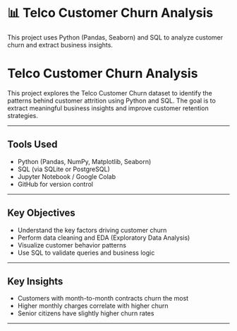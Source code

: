 # 📊 Telco Customer Churn Analysis

This project uses Python (Pandas, Seaborn) and SQL to analyze customer churn and extract business insights.

# Telco Customer Churn Analysis

This project explores the Telco Customer Churn dataset to identify the patterns behind customer attrition using Python and SQL. The goal is to extract meaningful business insights and improve customer retention strategies.

---

## Tools Used
- Python (Pandas, NumPy, Matplotlib, Seaborn)
- SQL (via SQLite or PostgreSQL)
- Jupyter Notebook / Google Colab
- GitHub for version control

---

## Key Objectives
- Understand the key factors driving customer churn
- Perform data cleaning and EDA (Exploratory Data Analysis)
- Visualize customer behavior patterns
- Use SQL to validate queries and business logic

---

## Key Insights
- Customers with month-to-month contracts churn the most
- Higher monthly charges correlate with higher churn
- Senior citizens have slightly higher churn rates

---

